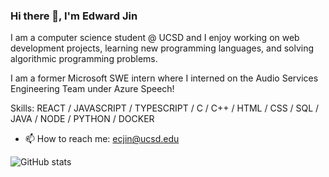 ### Hi there 👋, I'm Edward Jin

I am a computer science student @ UCSD and I enjoy working on web development projects, learning new programming languages, and solving algorithmic programming problems.

I am a former Microsoft SWE intern where I interned on the Audio Services Engineering Team under Azure Speech!

Skills: REACT / JAVASCRIPT / TYPESCRIPT / C / C++ / HTML / CSS / SQL / JAVA / NODE / PYTHON / DOCKER

- 📫 How to reach me: ecjin@ucsd.edu 

![GitHub stats](https://github-readme-stats.vercel.app/api?username=EddieJ03&show_icons=true)   
